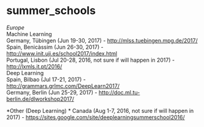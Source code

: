 # summer_schools

*Europe*  
Machine Learning  
    Germany, Tübingen (Jun 19-30, 2017) - http://mlss.tuebingen.mpg.de/2017/  
    Spain, Benicàssim (Jun 26-30, 2017) - http://www.init.uji.es/school2017/index.html  
    Portugal, Lisbon (Jul 20-28, 2016, not sure if will happen in 2017) - http://lxmls.it.pt/2016/  
Deep Learning  
    Spain, Bilbao (Jul 17-21, 2017) - http://grammars.grlmc.com/DeepLearn2017/  
    Germany, Berlin (Jun 25-29, 2017) - http://doc.ml.tu-berlin.de/dlworkshop2017/  

*Other (Deep Learning) * 
Canada (Aug 1-7, 2016, not sure if will happen in 2017) - https://sites.google.com/site/deeplearningsummerschool2016/  

